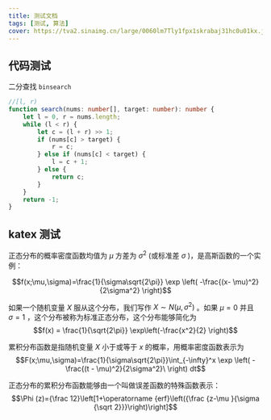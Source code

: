 ```yaml
---
title: 测试文档
tags: [测试, 算法]
cover: https://tva2.sinaimg.cn/large/0060lm7Tly1fpx1skrabaj31hc0u01kx.jpg
---
```


## 代码测试

二分查找 `binsearch`

```ts
//[l, r)
function search(nums: number[], target: number): number { 
    let l = 0, r = nums.length;
    while (l < r) {
        let c = (l + r) >> 1;
        if (nums[c] > target) {
            r = c;
        } else if (nums[c] < target) {
            l = c + 1;
        } else {
            return c;
        }
    }
    return -1;
}
```

## katex 测试

正态分布的概率密度函数均值为 $\mu$  方差为 $\sigma^2$ (或标准差 $\sigma$ )，是高斯函数的一个实例：

$$f(x;\mu,\sigma)=\frac{1}{\sigma\sqrt{2\pi}} \exp \left( -\frac{(x- \mu)^2}{2\sigma^2} \right)$$

如果一个随机变量 $X$ 服从这个分布，我们写作 $X \sim N(\mu, \sigma^2)$ 。如果 $\mu =0$ 并且 $\sigma =1$ ，这个分布被称为标准正态分布，这个分布能够简化为
$$f(x) = \frac{1}{\sqrt{2\pi}} \exp\left(-\frac{x^2}{2} \right)$$

累积分布函数是指随机变量 $X$ 小于或等于 $x$ 的概率，用概率密度函数表示为
$$F(x;\mu,\sigma)=\frac{1}{\sigma\sqrt{2\pi}}\int_{-\infty}^x \exp \left( -\frac{(t - \mu)^2}{2\sigma^2}\ \right) dt$$

正态分布的累积分布函数能够由一个叫做误差函数的特殊函数表示：
$$\Phi (z)={\frac  12}\left[1+\operatorname {erf}\left({\frac  {z-\mu }{\sigma {\sqrt  2}}}\right)\right]$$
